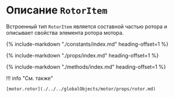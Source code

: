 # Описание `RotorItem`
Встроенный тип `RotorItem` является составной частью ротора и описывает свойства элемента ротора мотора.

{%
    include-markdown "./constants/index.md"
    heading-offset=1
%}

{%
    include-markdown "./props/index.md"
    heading-offset=1
%}

{%
    include-markdown "./methods/index.md"
    heading-offset=1
%}

!!! info "См. также"

    [motor.rotor](./../../globalObjects/motor/props/rotor.md)
